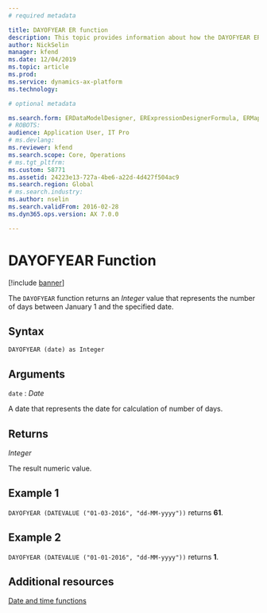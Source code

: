 ```yaml
---
# required metadata

title: DAYOFYEAR ER function
description: This topic provides information about how the DAYOFYEAR ER function is used.
author: NickSelin
manager: kfend
ms.date: 12/04/2019
ms.topic: article
ms.prod: 
ms.service: dynamics-ax-platform
ms.technology: 

# optional metadata

ms.search.form: ERDataModelDesigner, ERExpressionDesignerFormula, ERMappedFormatDesigner, ERModelMappingDesigner
# ROBOTS: 
audience: Application User, IT Pro
# ms.devlang: 
ms.reviewer: kfend
ms.search.scope: Core, Operations
# ms.tgt_pltfrm: 
ms.custom: 58771
ms.assetid: 24223e13-727a-4be6-a22d-4d427f504ac9
ms.search.region: Global
# ms.search.industry: 
ms.author: nselin
ms.search.validFrom: 2016-02-28
ms.dyn365.ops.version: AX 7.0.0

---
```


# <a name="DAYOFYEAR">DAYOFYEAR Function</a>

[!include [banner](../includes/banner.md)]

The `DAYOFYEAR` function returns an *Integer* value that represents the number of days between January 1 and the specified date.

## Syntax

```
DAYOFYEAR (date) as Integer
```

## Arguments

`date` : *Date*

A date that represents the date for calculation of number of days.

## Returns

*Integer*

The result numeric value.

## Example 1

`DAYOFYEAR (DATEVALUE ("01-03-2016", "dd-MM-yyyy"))` returns **61**.

## Example 2

`DAYOFYEAR (DATEVALUE ("01-01-2016", "dd-MM-yyyy"))` returns **1**.

## Additional resources

[Date and time functions](er-functions-category-datetime.md)

